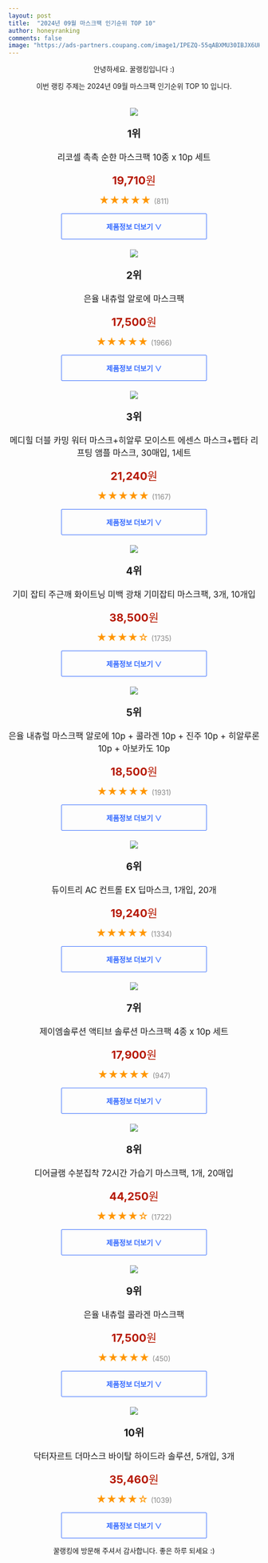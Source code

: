```yaml
---
layout: post
title:  "2024년 09월 마스크팩 인기순위 TOP 10"
author: honeyranking
comments: false
image: "https://ads-partners.coupang.com/image1/IPEZQ-55qABXMU30IBJX6UH_7OJltESLEUIIkwj_FLIS2-okDmbuda8ASNWelCwM0_MJ_TST_cgQR6qYRiPm6ozDnXLMho2PGm__leQYHePlnmhUXomtHx-Rb_7ban1zpaQdcikCu7lAuzhwi6eM2Z1UGy_6o1nMEK-uOZ63THRArXsXwRhrMiNp_ahCl-DWUHnGTLyB8rObeWP-mE4cWgmsbKbnypoQgFloNBfvYvUIrCHCgmiqhhSPWvx3SKdLRKAbUGwt3bf2bjfhkHmvXrI2orw2v7MEjg=="
---
```

<p style="text-align: center;">안녕하세요. 꿀랭킹입니다 :)</p>
<p style="text-align: center;">이번 랭킹 주제는 2024년 09월 마스크팩 인기순위 TOP 10 입니다.</p><center><img src="https://ads-partners.coupang.com/image1/IPEZQ-55qABXMU30IBJX6UH_7OJltESLEUIIkwj_FLIS2-okDmbuda8ASNWelCwM0_MJ_TST_cgQR6qYRiPm6ozDnXLMho2PGm__leQYHePlnmhUXomtHx-Rb_7ban1zpaQdcikCu7lAuzhwi6eM2Z1UGy_6o1nMEK-uOZ63THRArXsXwRhrMiNp_ahCl-DWUHnGTLyB8rObeWP-mE4cWgmsbKbnypoQgFloNBfvYvUIrCHCgmiqhhSPWvx3SKdLRKAbUGwt3bf2bjfhkHmvXrI2orw2v7MEjg==" style="margin-top:20px" /></center><p style="text-align: center; font-size: 20px"><b>1위</b></p><p style="text-align: center; font-size: 17px">리코셀 촉촉 순한 마스크팩 10종 x 10p 세트</p><p style="text-align: center;"><span style="color: #b61800; font-size: 22px;"><b>19,710</b>원</span></p><p style="text-align: center;"><span style="color: #ff9600; font-size: 20px;">★★★★★ </span><span style="color: #878787;">(811)</span></p><center><a href="https://link.coupang.com/re/AFFSDP?lptag=AF3899140&subid=honeyrank&pageKey=6512086016&itemId=14388090680&vendorItemId=75940133491&traceid=V0-153-5a1bcb991e99dc1a&requestid=20240916210000311289861564&token=31850C%7CMIXED"><div style="font-size: 14px; display: inline-block; padding: 15px 90px; color: #346aff; border-radius: 2px; border: 1px solid #346aff; cursor: pointer;"><b>제품정보 더보기 &or;</b></div></a></center><center><img src="https://ads-partners.coupang.com/image1/ew8szC-IJ-S5C4Z0e8TsDkoUJ2TtWLzRzJ7wByPWP454WlWu2EhMrF4CLhEHj68Td0aVZWaha1Vu2e-zRk8L1a6D-ymwFZNRisGUOfUH0TwAASjdacO3NxLu1970XWupBlD1nIL2dlDcQe-gN9Hqb9dnFe8aa4nyNxodXZ26J5U17unCfaFJAH2QUdmCBTuYIDxBVoFB8NPe-AbFZLsgKGHidIvQp8b0Dm32Hhxp6aJqIBzYoO42QE-QzY8pSAZr84syL_A7BAz0DXoWU5-JNxrqXPMn0SaSBg==" style="margin-top:20px" /></center><p style="text-align: center; font-size: 20px"><b>2위</b></p><p style="text-align: center; font-size: 17px">은율 내츄럴 알로에 마스크팩</p><p style="text-align: center;"><span style="color: #b61800; font-size: 22px;"><b>17,500</b>원</span></p><p style="text-align: center;"><span style="color: #ff9600; font-size: 20px;">★★★★★ </span><span style="color: #878787;">(1966)</span></p><center><a href="https://link.coupang.com/re/AFFSDP?lptag=AF3899140&subid=honeyrank&pageKey=2527906&itemId=22948557055&vendorItemId=3075080345&traceid=V0-153-83b24d22f427bed8&requestid=20240916210000311289861564&token=31850C%7CMIXED"><div style="font-size: 14px; display: inline-block; padding: 15px 90px; color: #346aff; border-radius: 2px; border: 1px solid #346aff; cursor: pointer;"><b>제품정보 더보기 &or;</b></div></a></center><center><img src="https://ads-partners.coupang.com/image1/7LUL4eL5_cyChEii7NxJyG8EX7mC1vf_OMOGMRAaVdX1bY3knpoW-xJdY1fHJ730GHmVrH_kGwYgHiBrgfgssHrQ66jiAFQeT5Ly49QLm0BJAsE-biHZwEPlDD4NkzkBBzUqU88Kag5WHhwP-UkAufP0PuFYBoXmxY86586H_uzxVT_KCzyHrrp5P4FallnMgyiHCRxQeJPigxS-CoIkbj0Sn73iJGTda_QrdgQV1A_MZKyxsr8hk6eS8t8kGiGVmVIMmBXxSrsbgIfn9PVwV9FsP-8t4VQBLRFx-mAXwA==" style="margin-top:20px" /></center><p style="text-align: center; font-size: 20px"><b>3위</b></p><p style="text-align: center; font-size: 17px">메디힐 더블 카밍 워터 마스크+히알루 모이스트 에센스 마스크+펩타 리프팅 앰플 마스크, 30매입, 1세트</p><p style="text-align: center;"><span style="color: #b61800; font-size: 22px;"><b>21,240</b>원</span></p><p style="text-align: center;"><span style="color: #ff9600; font-size: 20px;">★★★★★ </span><span style="color: #878787;">(1167)</span></p><center><a href="https://link.coupang.com/re/AFFSDP?lptag=AF3899140&subid=honeyrank&pageKey=7784166663&itemId=21044654958&vendorItemId=73417351384&traceid=V0-153-b3deb0e77ab63be9&clickBeacon=333392b0-7423-11ef-b5e3-35dc6500218e%7E3&requestid=20240916210000311289861564&token=31850C%7CMIXED"><div style="font-size: 14px; display: inline-block; padding: 15px 90px; color: #346aff; border-radius: 2px; border: 1px solid #346aff; cursor: pointer;"><b>제품정보 더보기 &or;</b></div></a></center><center><img src="https://ads-partners.coupang.com/image1/woDkHisvc8zDX16SwnDMUw-F1RwA7TBUQVYo3nWXu8CJhSwU3SRxhBD0X5L2VUcYhiyizNCkQDrkLHhk-Tefe1OYW62zy2qZlvmen7U7OBBICOH--km8B-beoJpaV9M87DHnOBivLavHbhFT7ZHhLzSbJs0uyBFlnCde-2RtbcXnmS8zoqIuvPsrcvqBY4rTNPdwDJ_t392oQALpNcZdBnI1_aSehbPYvky1NxytjHoxfX8vG1zPPMztLEbZ1-gISat-n2Gkt3Keqh-_-Vpgkb4LPSS3gHjnp6cFQVD8gK5SKYXzWO7ea0L0ZTPCJw==" style="margin-top:20px" /></center><p style="text-align: center; font-size: 20px"><b>4위</b></p><p style="text-align: center; font-size: 17px">기미 잡티 주근깨 화이트닝 미백 광채 기미잡티 마스크팩, 3개, 10개입</p><p style="text-align: center;"><span style="color: #b61800; font-size: 22px;"><b>38,500</b>원</span></p><p style="text-align: center;"><span style="color: #ff9600; font-size: 20px;">★★★★☆ </span><span style="color: #878787;">(1735)</span></p><center><a href="https://link.coupang.com/re/AFFSDP?lptag=AF3899140&subid=honeyrank&pageKey=7937068280&itemId=21849739633&vendorItemId=88898004737&traceid=V0-153-bb74c5d4235eb503&clickBeacon=333392b0-7423-11ef-a72a-59c72e1d38c6%7E3&requestid=20240916210000311289861564&token=31850C%7CMIXED"><div style="font-size: 14px; display: inline-block; padding: 15px 90px; color: #346aff; border-radius: 2px; border: 1px solid #346aff; cursor: pointer;"><b>제품정보 더보기 &or;</b></div></a></center><center><img src="https://ads-partners.coupang.com/image1/fa3qBJSAbJvN1Z7dfX7SQWH9NhyCpKiIcLwbRHR0WE18ECRN-yyYNsFuFnJaLHDiM7mwXGRyY_lblUfUPwbBwwaXi-paQxfXkZ9QwbKq-q9AZ3VGW8fTqY2cQtGyq-0Gctiie5q0QqryEA_CrZH8-hZtDKMBF8eAX3oS6LgloC8Go6lO7gTozekMo_KhjesUkYXa89ruFrez_fipxEUqQnF2vGNX51K_lK680_9xOjCFX3QREZVGTen7o1FUzh9IPQWtqfD_QShKJBu6REEu80d56oLvizgXyg==" style="margin-top:20px" /></center><p style="text-align: center; font-size: 20px"><b>5위</b></p><p style="text-align: center; font-size: 17px">은율 내츄럴 마스크팩 알로에 10p + 콜라겐 10p + 진주 10p + 히알루론 10p + 아보카도 10p</p><p style="text-align: center;"><span style="color: #b61800; font-size: 22px;"><b>18,500</b>원</span></p><p style="text-align: center;"><span style="color: #ff9600; font-size: 20px;">★★★★★ </span><span style="color: #878787;">(1931)</span></p><center><a href="https://link.coupang.com/re/AFFSDP?lptag=AF3899140&subid=honeyrank&pageKey=205517129&itemId=605380437&vendorItemId=4586956736&traceid=V0-153-2de1947dc311e9e1&requestid=20240916210000311289861564&token=31850C%7CMIXED"><div style="font-size: 14px; display: inline-block; padding: 15px 90px; color: #346aff; border-radius: 2px; border: 1px solid #346aff; cursor: pointer;"><b>제품정보 더보기 &or;</b></div></a></center><center><img src="https://ads-partners.coupang.com/image1/vI5Ek4EoRonpRYBfvOW8jg_bssIcPSR27K4cXwUiooP3DYWPkBcj2l5d_OR7h6aSBs1fxM8imBJsywgHo7FH-gkXODZYc2dUEsciRnkVGcTLi49et15wz_f0189FXTeD1yqrV-TvIh0YAHlpcHclEuC-fQUV7Tr0rrUoiI2Uc-Zgf65u2cgB7QbclLzV34iFwfpBK-KmsZ_sp5un6T-f6pqpdK5Me2ORUBY8NddMn0kFseiCabBQxA94Hzjrpn8LaDenSnteiflNnpVlYm11ehLbT0fbZklzTbJ4othK5M2Z" style="margin-top:20px" /></center><p style="text-align: center; font-size: 20px"><b>6위</b></p><p style="text-align: center; font-size: 17px">듀이트리 AC 컨트롤 EX 딥마스크, 1개입, 20개</p><p style="text-align: center;"><span style="color: #b61800; font-size: 22px;"><b>19,240</b>원</span></p><p style="text-align: center;"><span style="color: #ff9600; font-size: 20px;">★★★★★ </span><span style="color: #878787;">(1334)</span></p><center><a href="https://link.coupang.com/re/AFFSDP?lptag=AF3899140&subid=honeyrank&pageKey=1465255347&itemId=19167555671&vendorItemId=86285868016&traceid=V0-153-b884237a06574ca3&clickBeacon=333392b0-7423-11ef-a6fc-0e4c8afa5805%7E3&requestid=20240916210000311289861564&token=31850C%7CMIXED"><div style="font-size: 14px; display: inline-block; padding: 15px 90px; color: #346aff; border-radius: 2px; border: 1px solid #346aff; cursor: pointer;"><b>제품정보 더보기 &or;</b></div></a></center><center><img src="https://ads-partners.coupang.com/image1/3_4dwwFkjiOOtzmR37AHnMh35Ts4gnIz9H74W9VkJOwr5gX0DcQbXHPr08hmp1wGsLqxPiqs1sgPPNYif5tk8xKetJcpU5ICkFLuBKSgIGPiGmB5aTJSOtbCKhwyTH3qCyDV_S5TjgEJcegNfiaM6kVxAL0CWJN9nvlnwuHv98b0K8EYOroWHjW9FRIdqGIfnNHSef6Vf74Kk9sJjGAgHC_ekMROIoN-H1uLB7tfgpMln7I_tz6qiS-wQySTbcYJu39XKTMdveBcoRRbuWR-giXHh1XvHIufog0=" style="margin-top:20px" /></center><p style="text-align: center; font-size: 20px"><b>7위</b></p><p style="text-align: center; font-size: 17px">제이엠솔루션 액티브 솔루션 마스크팩 4종 x 10p 세트</p><p style="text-align: center;"><span style="color: #b61800; font-size: 22px;"><b>17,900</b>원</span></p><p style="text-align: center;"><span style="color: #ff9600; font-size: 20px;">★★★★★ </span><span style="color: #878787;">(947)</span></p><center><a href="https://link.coupang.com/re/AFFSDP?lptag=AF3899140&subid=honeyrank&pageKey=6785205094&itemId=15969598967&vendorItemId=83175720498&traceid=V0-153-e095b9a9fb9043c2&requestid=20240916210000311289861564&token=31850C%7CMIXED"><div style="font-size: 14px; display: inline-block; padding: 15px 90px; color: #346aff; border-radius: 2px; border: 1px solid #346aff; cursor: pointer;"><b>제품정보 더보기 &or;</b></div></a></center><center><img src="https://ads-partners.coupang.com/image1/dy2gPlOoUck6gKXVd04Iq_vS6wXRgcDyBTJUg_05jSoTbgNyOE_uqOGRPDeT10esbyHNANLrB8_72zHPYKUR2IYEWDYPfiaEfQn6LgQrcYRUOpvx0B72NtOg5hMzYejK1cb3Ma0wW_FQ2owoKs6d754NfvgliMx4Ip57ZWOIMpx83OV_gpbIbNhtviuBmXJbnch8woZDafACLWYSE8Ll6aJQSPtyW46Ao5QeFYOY4HTVAgNxeu6eyi7NgQwfyK5GDHsClxzxwRW5oi2E4vIpYkB5fGyCgEyTkiUX3aibM7a2ewVd9qFC53gaCru8h2E=" style="margin-top:20px" /></center><p style="text-align: center; font-size: 20px"><b>8위</b></p><p style="text-align: center; font-size: 17px">디어글램 수분집착 72시간 가습기 마스크팩, 1개, 20매입</p><p style="text-align: center;"><span style="color: #b61800; font-size: 22px;"><b>44,250</b>원</span></p><p style="text-align: center;"><span style="color: #ff9600; font-size: 20px;">★★★★☆ </span><span style="color: #878787;">(1722)</span></p><center><a href="https://link.coupang.com/re/AFFSDP?lptag=AF3899140&subid=honeyrank&pageKey=7821383638&itemId=21941545356&vendorItemId=89117887360&traceid=V0-153-e7fdfdab9bbd23a1&clickBeacon=333392b0-7423-11ef-8fe1-0a69824f5df1%7E3&requestid=20240916210000311289861564&token=31850C%7CMIXED"><div style="font-size: 14px; display: inline-block; padding: 15px 90px; color: #346aff; border-radius: 2px; border: 1px solid #346aff; cursor: pointer;"><b>제품정보 더보기 &or;</b></div></a></center><center><img src="https://ads-partners.coupang.com/image1/aRPXjpwZiI__9bg-abXIoq79MMn-GQL-YJ0rKCuqGIMh3YfBxESJxdRHb6IVV7zwYG1de9Mk6A28zLxFw2xrkYxVACPAMBAXfG6Ti6YvpAnTR5A34fgiRPtgfrG3wVVh9JwhAPiT6ODutn1TB-oSem4J2LWCEqVs0CT6FYSNW4Vr98K9lCHajcNSfwiX9dkDNOCmIBA1C_DQHsdiRhNMFnVO7WLUxPVCZwVDM97BRdSpkkOeljusMBk0N4z68JPFnWte_kV8o1iUGrz86m5SbsxL8WoJppqL5Q==" style="margin-top:20px" /></center><p style="text-align: center; font-size: 20px"><b>9위</b></p><p style="text-align: center; font-size: 17px">은율 내츄럴 콜라겐 마스크팩</p><p style="text-align: center;"><span style="color: #b61800; font-size: 22px;"><b>17,500</b>원</span></p><p style="text-align: center;"><span style="color: #ff9600; font-size: 20px;">★★★★★ </span><span style="color: #878787;">(450)</span></p><center><a href="https://link.coupang.com/re/AFFSDP?lptag=AF3899140&subid=honeyrank&pageKey=2512769&itemId=517898281&vendorItemId=3075080355&traceid=V0-153-fa0fe64c1dc6c3ac&requestid=20240916210000311289861564&token=31850C%7CMIXED"><div style="font-size: 14px; display: inline-block; padding: 15px 90px; color: #346aff; border-radius: 2px; border: 1px solid #346aff; cursor: pointer;"><b>제품정보 더보기 &or;</b></div></a></center><center><img src="https://ads-partners.coupang.com/image1/OAqmxJt7ooaDtJJAONCNILU7m2Ur5u5s1f0q88gVoHYe2Ro8KpsIZOqrkPD1gajW8CcQKfmDkQstTHhQxCGGMzfU6gDL7aWufwnTz0W0gw323q5R3_i3ggmEn5Cisoft6CXCxEYU_2hBkkqKBB6NFn7DbCeVPrNyK4iLo4X6B4esdLMLiNiwxBm8CgbpUYIjPA0BdXbKryLneHVeWqUf43Z6NuR-iDWNtcq1rphmYbml3HO7gZplEkXDWHoRHQQ1Npv8Wkm9LHfY1qVDXtB8Kw2z8uNHnDNzgicgwosaRZt_" style="margin-top:20px" /></center><p style="text-align: center; font-size: 20px"><b>10위</b></p><p style="text-align: center; font-size: 17px">닥터자르트 더마스크 바이탈 하이드라 솔루션, 5개입, 3개</p><p style="text-align: center;"><span style="color: #b61800; font-size: 22px;"><b>35,460</b>원</span></p><p style="text-align: center;"><span style="color: #ff9600; font-size: 20px;">★★★★☆ </span><span style="color: #878787;">(1039)</span></p><center><a href="https://link.coupang.com/re/AFFSDP?lptag=AF3899140&subid=honeyrank&pageKey=6714057857&itemId=23194316113&vendorItemId=90226961828&traceid=V0-153-f8d3f164b940c10d&clickBeacon=3333b9c0-7423-11ef-81f6-7ef6566a70f9%7E3&requestid=20240916210000311289861564&token=31850C%7CMIXED"><div style="font-size: 14px; display: inline-block; padding: 15px 90px; color: #346aff; border-radius: 2px; border: 1px solid #346aff; cursor: pointer;"><b>제품정보 더보기 &or;</b></div></a></center><p style="text-align: center;">꿀랭킹에 방문해 주셔서 감사합니다. 좋은 하루 되세요 :)</p>
